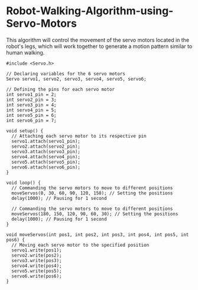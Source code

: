 
# Robot-Walking-Algorithm-using-Servo-Motors


This algorithm will control the movement of the servo motors located in the robot's legs, which will work together to generate a motion pattern similar to human walking.


~~~
#include <Servo.h>

// Declaring variables for the 6 servo motors
Servo servo1, servo2, servo3, servo4, servo5, servo6;

// Defining the pins for each servo motor
int servo1_pin = 2;
int servo2_pin = 3;
int servo3_pin = 4;
int servo4_pin = 5;
int servo5_pin = 6;
int servo6_pin = 7;

void setup() {
  // Attaching each servo motor to its respective pin
  servo1.attach(servo1_pin);
  servo2.attach(servo2_pin);
  servo3.attach(servo3_pin);
  servo4.attach(servo4_pin);
  servo5.attach(servo5_pin);
  servo6.attach(servo6_pin);
}

void loop() {
  // Commanding the servo motors to move to different positions
  moveServos(0, 30, 60, 90, 120, 150); // Setting the positions
  delay(1000); // Pausing for 1 second

  // Commanding the servo motors to move to different positions
  moveServos(180, 150, 120, 90, 60, 30); // Setting the positions
  delay(1000); // Pausing for 1 second
}

void moveServos(int pos1, int pos2, int pos3, int pos4, int pos5, int pos6) {
  // Moving each servo motor to the specified position
  servo1.write(pos1);
  servo2.write(pos2);
  servo3.write(pos3);
  servo4.write(pos4);
  servo5.write(pos5);
  servo6.write(pos6);
}
~~~
